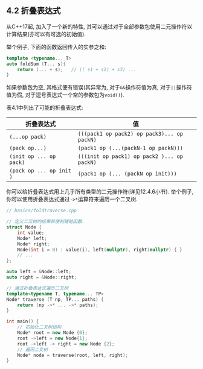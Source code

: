 ## 4.2 折叠表达式

从C++17起, 加入了一个新的特性, 其可以通过对于全部参数包使用二元操作符以计算结果(亦可以有可选的初始值).

举个例子, 下面的函数返回传入的实参之和:

```cpp
template <typename... T>
auto foldSum (T... s){
    return (... + s);	// (( s1 + s2) + s3) ...
}
```

如果参数包为空, 其格式便有错误(其异常为, 对于`&&`操作符值为真,  对于`||`操作符值为假, 对于逗号表达式一个空的参数包为`void()`).

表4.1中列出了可能的折叠表达式:

| **折叠表达式**           | **值**                                      |
| ------------------------ | ------------------------------------------- |
| `(...op pack)`           | `(((pack1 op pack2) op pack3)... op packN)` |
| `(pack op...)`           | `(pack1 op (...(packN-1 op packN)))`        |
| `(init op ... op pack)`  | `(((init op pack1) op pack2 )... op packN)` |
| `(pack op ... op init )` | `(pack1 op (... (packN op init)))`          |

你可以给折叠表达式用上几乎所有类型的二元操作符(详见12.4.6小节). 举个例子, 你可以使用折叠表达式通过`->*`运算符来遍历一个二叉树.

```cpp
// basics/foldtraverse.cpp

// 定义二叉树的结果和便利辅助函数.
struct Node {
	int value;
    Node* left;
    Node* right;
    Node(int i = 0) : value(i), left(nullptr), right(nullptr) { }
    // ...
};

auto left = &Node::left;
auto right = &Node::right;

// 通过折叠表达式遍历二叉树
template<typename T, typename... TP>
Node* traverse (T np, TP... paths) {
    return (np ->* ... ->* paths);
}

int main() {
    // 初始化二叉树结构
    Node* root = new Node {0};
    root ->left = new Node{1};
    root ->left -> right = new Node {2};
    // 遍历二叉树
    Node* node = traverse(root, left, right);
}
```

